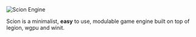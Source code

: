 <img src="repo/banner.png" alt="Scion Engine" />

Scion is a minimalist, **easy** to use, modulable game engine built on top of legion, wgpu and winit.



